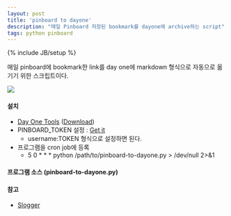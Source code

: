 ```yaml
---
layout: post
title: 'pinboard to dayone'
description: "매일 Pinboard 저장된 bookmark를 dayone에 archive하는 script"
tags: python pinboard
---
```

{% include JB/setup %}

매일 pinboard에 bookmark한 link를 day one에 markdown 형식으로 자동으로 옮기기 위한 스크립트이다. 

![](http://farm3.staticflickr.com/2860/12746368525_3abc625962.jpg)


#### 설치 

- [Day One Tools](https://dayone.zendesk.com/hc/en-us/articles/200258954-Day-One-Tools) ([Download](http://dayoneapp.com/downloads/dayone-cli.pkg))
- PINBOARD_TOKEN 설정 : [Get it](https://pinboard.in/settings/password)
	- username:TOKEN 형식으로 설정하면 된다. 
- 프로그램을 cron job에 등록 
	- 5 0 * * * python /path/to/pinboard-to-dayone.py > /dev/null 2>&1

#### 프로그램 소스 (pinboard-to-dayone.py)

<script src="https://gist.github.com/jmjeong/5dbe5c45bfe0f79d3a13.js"></script>

####  참고 

- [Slogger](http://ttscoff.github.com/Slogger/)
